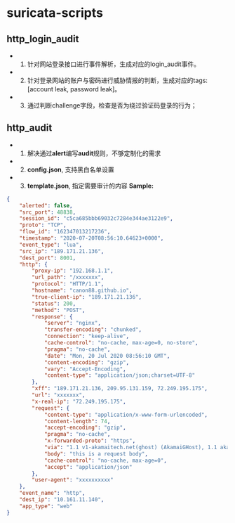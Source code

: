<!--
 * @Author: your name
 * @Date: 2020-06-16 15:10:48
 * @LastEditTime: 2020-07-20 17:44:49
 * @LastEditors: Please set LastEditors
 * @Description: In User Settings Edit
 * @FilePath: /Code/Users/canon/Documents/github/suricata-scripts/README.md
--> 
# suricata-scripts

## http_login_audit
- 1. 针对网站登录接口进行事件解析，生成对应的login_audit事件。
- 2. 针对登录网站的账户与密码进行威胁情报的判断，生成对应的tags: [account leak, password leak]。
- 3. 通过判断challenge字段，检查是否为绕过验证码登录的行为；

## http_audit
- 1. 解决通过**alert**编写**audit**规则，不够定制化的需求
- 2. **config.json**, 支持黑白名单设置
- 3. **template.json**, 指定需要审计的内容
**Sample:**
```json
{
    "alerted": false,
    "src_port": 48838,
    "session_id": "c5ca685bbb69032c7284e344ae3122e9",
    "proto": "TCP",
    "flow_id": "162347013217236",
    "timestamp": "2020-07-20T08:56:10.64623+0000",
    "event_type": "lua",
    "src_ip": "189.171.21.136",
    "dest_port": 8001,
    "http": {
        "proxy-ip": "192.168.1.1",
        "url_path": "/xxxxxxx",
        "protocol": "HTTP/1.1",
        "hostname": "canon88.github.io",
        "true-client-ip": "189.171.21.136",
        "status": 200,
        "method": "POST",
        "response": {
            "server": "nginx",
            "transfer-encoding": "chunked",
            "connection": "keep-alive",
            "cache-control": "no-cache, max-age=0, no-store",
            "pragma": "no-cache",
            "date": "Mon, 20 Jul 2020 08:56:10 GMT",
            "content-encoding": "gzip",
            "vary": "Accept-Encoding",
            "content-type": "application/json;charset=UTF-8"
        },
        "xff": "189.171.21.136, 209.95.131.159, 72.249.195.175",
        "url": "xxxxxxx",
        "x-real-ip": "72.249.195.175",
        "request": {
            "content-type": "application/x-www-form-urlencoded",
            "content-length": 74,
            "accept-encoding": "gzip",
            "pragma": "no-cache",
            "x-forwarded-proto": "https",
            "via": "1.1 v1-akamaitech.net(ghost) (AkamaiGHost), 1.1 akamai.net(ghost) (AkamaiGHost)",
            "body": "this is a request body",
            "cache-control": "no-cache, max-age=0",
            "accept": "application/json"
        },
        "user-agent": "xxxxxxxxxx"
    },
    "event_name": "http",
    "dest_ip": "10.161.11.140",
    "app_type": "web"
}
```